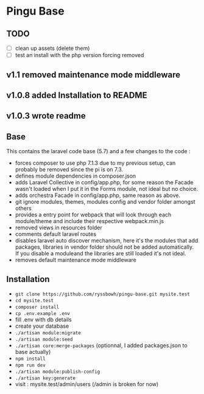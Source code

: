 # Pingu Base

## TODO
- [ ] clean up assets (delete them)
- [ ] test an install with the php version forcing removed

## v1.1 removed maintenance mode middleware
## v1.0.8 added Installation to README
## v1.0.3 wrote readme

## Base
This contains the laravel code base (5.7) and a few changes to the code :

- forces composer to use php 7.1.3 due to my previous setup, can probably be removed since the pi is on 7.3.
- defines module dependencies in composer.json
- adds Laravel Collective in config/app.php, for some reason the Facade wasn't loaded when I put it in the Forms module, not ideal but no choice.
- adds orchestra Facade in config/app.php, same reason as above.
- git ignore modules, themes, modules config and vendor folder amongst others
- provides a entry point for webpack that will look through each module/theme and include their respective webpack.min.js
- removed views in resources folder
- comments default laravel routes
- disables laravel auto discover mechanism, here it's the modules that add packages, libraries in vendor folder should not be added automatically. If you disable a moduleand the libraries are still loaded it's not ideal.
- removes default maintenance mode middleware

## Installation

- `git clone https://github.com/ryssbowh/pingu-base.git mysite.test`
- `cd mysite.test`
- `composer install`
- `cp .env.example .env`
- fill .env with db details
- create your database
- `./artisan module:migrate`
- `./artisan module:seed`
- `./artisan core:merge-packages` (optionnal, I added packages.json to base actually)
- `npm install`
- `npm run dev`
- `./artisan module:publish-config`
- `./artisan key:generate`
- visit : mysite.test/admin/users (/admin is broken for now)